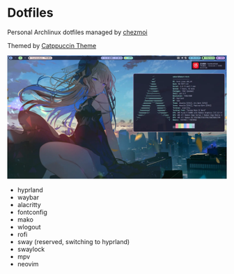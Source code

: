 Dotfiles
===

Personal Archlinux dotfiles managed by [chezmoi](https://github.com/twpayne/chezmoi)

Themed by [Catppuccin Theme](https://github.com/catppuccin/catppuccin)

![Screenshot-1](screenshots/screenshot-1.webp)

- hyprland
- waybar
- alacritty
- fontconfig
- mako
- wlogout
- rofi
- sway (reserved, switching to hyprland)
- swaylock
- mpv
- neovim
